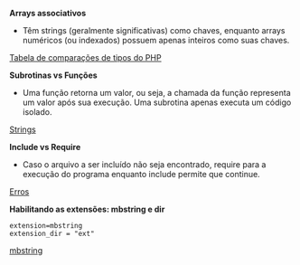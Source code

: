 **Arrays associativos** 
- Têm strings (geralmente significativas) como chaves, enquanto arrays numéricos (ou indexados) possuem apenas inteiros como suas chaves.

[Tabela de comparações de tipos do PHP](https://www.php.net/manual/pt_BR/types.comparisons.php)

**Subrotinas vs Funções**
- Uma função retorna um valor, ou seja, a chamada da função representa um valor após sua execução. Uma subrotina apenas executa um código isolado.

[Strings](https://www.php.net/manual/en/language.types.string.php)

**Include vs Require**
- Caso o arquivo a ser incluído não seja encontrado, require para a execução do programa enquanto include permite que continue.

[Erros](https://www.php.net/manual/en/errorfunc.constants.php)

**Habilitando as extensões: mbstring e dir**
```
extension=mbstring
extension_dir = "ext"
```

[mbstring](https://www.php.net/manual/pt_BR/book.mbstring.php)